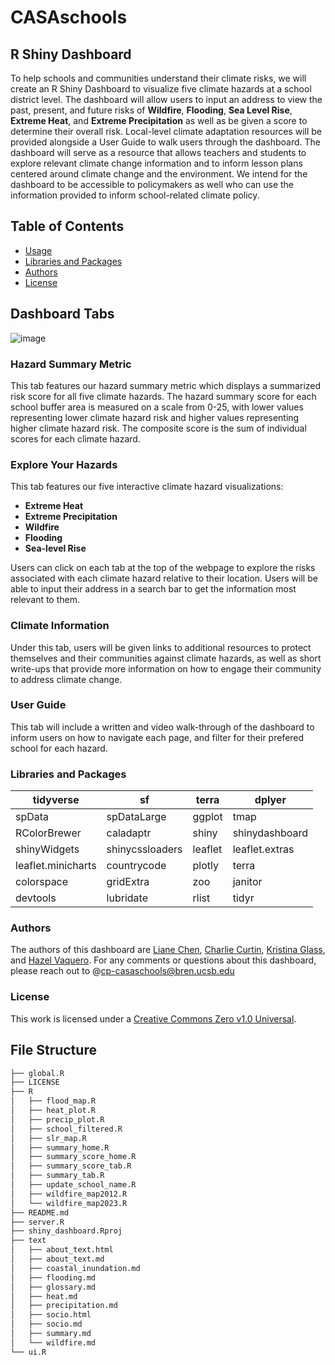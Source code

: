 # CASAschools

## R Shiny Dashboard

To help schools and communities understand their climate risks, we will create an R Shiny Dashboard to visualize five climate hazards at a school district level. The dashboard will allow users to input an address to view the past, present, and future risks of **Wildfire**, **Flooding**, **Sea Level Rise**, **Extreme Heat**, and **Extreme Precipitation** as well as be given a score to determine their overall risk. Local-level climate adaptation resources will be provided alongside a User Guide to walk users through the dashboard. The dashboard will serve as a resource that allows teachers and students to explore relevant climate change information and to inform lesson plans centered around climate change and the environment. We intend for the dashboard to be accessible to policymakers as well who can use the information provided to inform school-related climate policy.

## Table of Contents
- [Usage](https://github.com/CASAschools/shiny_dashboard/blob/main/README.md#usage)
- [Libraries and Packages](https://github.com/CASAschools/shiny_dashboard/blob/main/README.md#libraries-and-packages)
- [Authors](https://github.com/CASAschools/shiny_dashboard/blob/main/README.md#authors)
- [License](https://github.com/CASAschools/shiny_dashboard/blob/main/README.md#license)

## Dashboard Tabs
![image](https://github.com/CASAschools/shiny_dashboard/assets/108312152/eefc6922-0032-409b-a1bc-2120f14faa90)


### Hazard Summary Metric

This tab features our hazard summary metric which displays a summarized risk score for all five climate hazards. The hazard summary score for each school buffer area is measured on a scale from 0-25, with lower values representing lower climate hazard risk and higher values representing higher climate hazard risk. The composite score is the sum of individual scores for each climate hazard.

### Explore Your Hazards

This tab features our five interactive climate hazard visualizations:
- **Extreme Heat**
- **Extreme Precipitation**
- **Wildfire**
- **Flooding**
- **Sea-level Rise**

Users can click on each tab at the top of the webpage to explore the risks associated with each climate hazard relative to their location. Users will be able to input their address in a search bar to get the information most relevant to them.

### Climate Information

Under this tab, users will be given links to additional resources to protect themselves and their communities against climate hazards, as well as short write-ups that provide more information on how to engage their community to address climate change.

### User Guide

This tab will include a written and video walk-through of the dashboard to inform users on how to navigate each page, and filter for their prefered school for each hazard.
### Libraries and Packages
| tidyverse | sf | terra | dplyer | 
| -----|----- | -----|------|
| spData | spDataLarge | ggplot | tmap |
| RColorBrewer | caladaptr | shiny | shinydashboard |
| shinyWidgets | shinycssloaders | leaflet | leaflet.extras |
| leaflet.minicharts | countrycode | plotly | terra |
| colorspace | gridExtra | zoo | janitor |
| devtools | lubridate | rlist | tidyr |

### Authors 
The authors of this dashboard are [Liane Chen](https://github.com/lchenhub), [Charlie Curtin](https://github.com/charliecurtin1), [Kristina Glass](https://github.com/kristinaglass), and [Hazel Vaquero](https://github.com/hazelvaq). For any comments or questions about this dashboard, please reach out to @cp-casaschools@bren.ucsb.edu

### License
This work is licensed under a [Creative Commons Zero v1.0 Universal](https://creativecommons.org/publicdomain/zero/1.0/deed.en).

## File Structure


```bash
├── global.R
├── LICENSE
├── R
│   ├── flood_map.R
│   ├── heat_plot.R
│   ├── precip_plot.R
│   ├── school_filtered.R
│   ├── slr_map.R
│   ├── summary_home.R
│   ├── summary_score_home.R
│   ├── summary_score_tab.R
│   ├── summary_tab.R
│   ├── update_school_name.R
│   ├── wildfire_map2012.R
│   └── wildfire_map2023.R
├── README.md
├── server.R
├── shiny_dashboard.Rproj
├── text
│   ├── about_text.html
│   ├── about_text.md
│   ├── coastal_inundation.md
│   ├── flooding.md
│   ├── glossary.md
│   ├── heat.md
│   ├── precipitation.md
│   ├── socio.html
│   ├── socio.md
│   ├── summary.md
│   └── wildfire.md
└── ui.R
```




